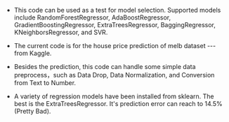- This code can be used as a test for model selection. Supported models include RandomForestRegressor, AdaBoostRegressor, GradientBoostingRegressor, ExtraTreesRegressor, BaggingRegressor, KNeighborsRegressor, and SVR.

- The current code is for the house price prediction of melb dataset --- from Kaggle.

- Besides the prediction, this code can handle some simple data preprocess，such as Data Drop, Data Normalization, and Conversion from Text to Number.

- A variety of regression models have been installed from sklearn. The best is the ExtraTreesRegressor. It's prediction error can reach to 14.5% (Pretty Bad).
